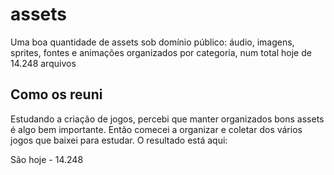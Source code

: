# assets

Uma boa quantidade de assets sob domínio público: áudio, imagens, sprites, fontes e animações organizados por categoria, num total hoje de 14.248 arquivos

## Como os reuni

Estudando a criação de jogos, percebi que manter organizados bons assets é algo bem importante. Então comecei a organizar e coletar dos vários jogos que baixei para estudar. O resultado está aqui:

São hoje - 14.248
